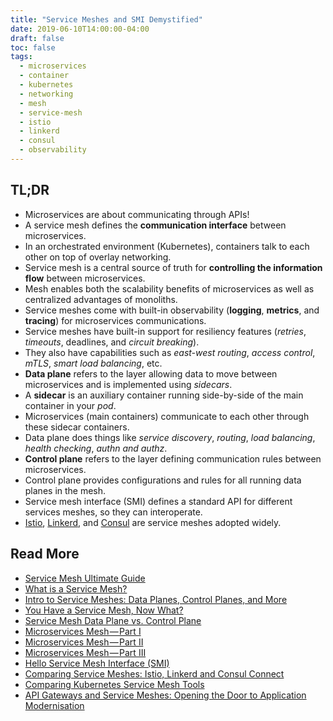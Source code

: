 ```yaml
---
title: "Service Meshes and SMI Demystified"
date: 2019-06-10T14:00:00-04:00
draft: false
toc: false
tags:
  - microservices
  - container
  - kubernetes
  - networking
  - mesh
  - service-mesh
  - istio
  - linkerd
  - consul
  - observability
---
```


## TL;DR

  - Microservices are about communicating through APIs!
  - A service mesh defines the **communication interface** between microservices.
  - In an orchestrated environment (Kubernetes), containers talk to each other on top of overlay networking.
  - Service mesh is a central source of truth for **controlling the information flow** between microservices.
  - Mesh enables both the scalability benefits of microservices as well as centralized advantages of monoliths.
  - Service meshes come with built-in observability (**logging**, **metrics**, and **tracing**) for microservices communications.
  - Service meshes have built-in support for resiliency features (_retries_, _timeouts_, deadlines, and _circuit breaking_).
  - They also have capabilities such as _east-west routing_, _access control_, _mTLS_, _smart load balancing_, etc.
  - **Data plane** refers to the layer allowing data to move between microservices and is implemented using _sidecars_.
  - A **sidecar** is an auxiliary container running side-by-side of the main container in your _pod_.
  - Microservices (main containers) communicate to each other through these sidecar containers.
  - Data plane does things like _service discovery_, _routing_, _load balancing_, _health checking_, _authn and authz_.
  - **Control plane** refers to the layer defining communication rules between microservices.
  - Control plane provides configurations and rules for all running data planes in the mesh.
  - Service mesh interface (SMI) defines a standard API for different services meshes, so they can interoperate.
  - [Istio](https://istio.io), [Linkerd](https://linkerd.io), and [Consul](https://www.consul.io) are service meshes adopted widely.

## Read More

  - [Service Mesh Ultimate Guide](https://www.infoq.com/articles/service-mesh-ultimate-guide)
  - [What is a Service Mesh?](https://www.hashicorp.com/resources/what-is-a-service-mesh)
  - [Intro to Service Meshes: Data Planes, Control Planes, and More](https://www.youtube.com/watch?v=CM2Y6B1yuDg)
  - [You Have a Service Mesh, Now What?](https://www.youtube.com/watch?v=IFjai8KniSs)
  - [Service Mesh Data Plane vs. Control Plane](https://blog.envoyproxy.io/service-mesh-data-plane-vs-control-plane-2774e720f7fc)
  - [Microservices Mesh — Part I](https://medium.com/faun/microservices-mesh-part-i-16ec52074dd2)
  - [Microservices Mesh — Part II](https://medium.com/faun/microservices-mesh-part-ii-istio-basics-b9c343594a05)
  - [Microservices Mesh — Part III](https://medium.com/faun/microservices-mesh-part-iii-istio-advanced-b969eef758bd)
  - [Hello Service Mesh Interface (SMI)](https://cloudblogs.microsoft.com/opensource/2019/05/21/service-mesh-interface-smi-release)
  - [Comparing Service Meshes: Istio, Linkerd and Consul Connect](https://www.cloudops.com/2019/03/comparing-service-meshes-istio-linkerd-and-consul-connect)
  - [Comparing Kubernetes Service Mesh Tools](https://caylent.com/comparing-kubernetes-service-mesh-tools)
  - [API Gateways and Service Meshes: Opening the Door to Application Modernisation](https://www.infoq.com/articles/api-gateway-service-mesh-app-modernisation)
